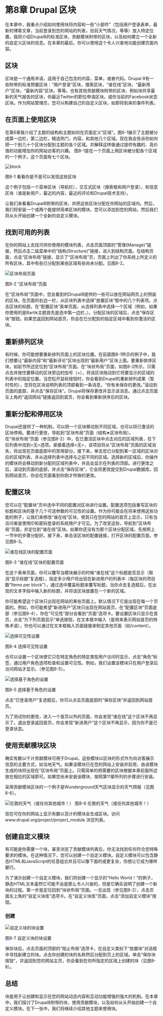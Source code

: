 # 第8章 Drupal 区块

在本章中，我重点介绍如何使用块将内容和一些“小部件”（包括用户登录表单，最新的博客文章，当前登录到您的网站的列表，目前天气情况，等等）放入特定位置。我将介绍Drupal8的标准区块，贡献模块附带的区块，以及如何建立一个全新的自定义区块的信息。在本章的最后，你可以使用这个令人兴奋地功能创建页面内容。

## 区块

区块是一个通用术语，适用于自己包含的内容，菜单，或者代码。Drupal 8有一些附带的标准预置区块：“用户登录”区块，搜索区块，“谁在线”区块，“最新用户”区块，“最新内容”区块，等等。也有其他贡献模块附带的区块，例如块共享最新的天气报告的区块，你最近Twitter的职位申请区块，或你当前的Facebook状态区块。作为网站管理员，您可以构建自己的自定义区块，如即将到来的事件列表。

## 在页面上使用区块

在第6章我介绍了主题的结构和主题如何在页面定义“区域”。图6-1展示了主题被分成第一边栏，第二边栏，精选热门，内容，和其他几个区域。现在我会告诉你如何把一个到几十个区块分配到主题的各个区域。并解释这样做通过提供有趣的、高价值的功能增加你的网站访客的兴趣。
图8-1是在一个页面上用区块被分配各个区域的一个例子。这个页面有七个区块。

![block](../images/pic-8-1.png)

图8-1 看看你是不是可以发现这些区块

这个例子包括一个菜单区块（导航栏），交互式区块（搜索框和用户登录），和信息区块（谁是新用户，最近的内容，最近的评论和Drupal技术支持）。  

让我们来看看Drupal8附带的区块，并把这些区块分配在你网站的区域内。然后，我们将安装一个或两个能提供简单区块的模块，您可以添加到您的网站，然后我们将从头开始创建一个全新的自定义模块。

## 找到可用的列表

在你的网站上去找可供你使用的模块列表，点击页面顶部的“管理(Manage)”链接，然后点击二级菜单中的“结构(Structure)”链接，进入到结构页面。在结构页面，点击“区块布局”链接，显示了“区块布局”页，页面上列出了你系统上所定义的所有区块，其中有些已分配到某些区域有些尚未分配。见图8-2。

![区块布局页面](../images/pic-8-2.png)

图8-2 “区块布局”页面

在“区块布局”页面中，您会看到的Drupal8提供的一些可以放在网站网页上的预装的区块。在页面的右边一栏，从区块列表中选择“放置区块”框中的几个列表项。点击区块的标题，在“配置区块”表单页面，从选择列表中选择一个区域（例如，如果你使用的是Bartik主题首先是选中第一边栏，）。分配区块的区域后，点击“保存区块”按钮。如果您返回到网站首页，你会在已分配到的指定区域中看到你激活的区块。

## 重新排列区块
有时候，你可能想要重新排列页面上的区块位置。在前面图8-1所示的例子中，我们想要让“最新内容”和“最新评论”区块出现的“最新用户”区块上面。要重新排序区块，如前节所述定位到“区块布局”页面。在“块状布局”页面，如图8-2所示，只需点击并按住要移动的区块旁边的加号（+），将该区块拖动到它将要显示的区域的列表中的指定位置。当您松开鼠标按钮时，你会看到Drupal的重新排列成果（暂时性的），您将在区块说明列表的顶部看到一条消息，“你有未保存的更改。”滚动到页面的底部，并点击“保存区块”。Drupal将保存更改并显示该消息。通过点击页面左上角的“返回网站”链接返回到首页，你会看到重新排序后的区块。

## 重新分配和停用区块
Drupal还提供了一种机制，可以把一个区块移动到不同区域，也可以将已激活的区块停用。要进行更改，导航到“区块布局”页面（结构➤区块布局）。  
在“块状布局”页面（参见图8-2）中，在已激活区块中点击对应的区域列表，在下拉列表中找到<无>选项。紧接着选择<无>，该项目将从“区块布局”页面的区域消失，将出现在页面底部中的禁用部分。接下来，单击您已分配到某一区域的区块对应的区域列表，并从选择列表中选择与之前不同的区域。选择新的区域后，你操作的模块将会移动到新分配的区域列表中，并且会显示在列表的顶部。进行更改之后，滚动到页面的底部，并点击“保存区块”，它会将更改提交到Drupal数据库。回到网站首页，你会在页面看到你刚才所做的更改。

## 配置区块

您可以在“配置块”页中选中不同的配置对区块进行设置。配置选项包括重写区块的标题和区块的基于几个可选参数的可见性的设置。作为你可能会在将来使用这些功能的例子，让我们来修改“谁在线”区块，使其只在您的网站的首页上显示，只有当访问者是使用ID和密码登录的系统用户才可见。为了改变这些，导航到“区块布局”页面，并定位到“谁在线”区块。如果你还没有为那个区块分配区域，先按照上一节中的步骤分配好。接下来，单击该区块的配置链接，打开区块的配置页面，参见图8-3。

![谁在线区块的配置页面](../images/pic-8-3.png)

图8-3 “谁在线”区块的配置页面

在这个表单页面，你可以覆写当模块展示的时候“谁在线”这个标题是否显示（取消“显示标题”复选框），指定多少用户将出现在新进用户的列表中（每区块的项目数“Items per block”），通过选中覆盖标题来覆写标题，当你点击复选框后，在出现的文本字段中输入新的标题，并将该区块放置在一个新的区域。

你可能希望这个区块只出现在网站的某些页面上。默认情况下它是出现在每一个页面的。例如，你可能希望“新进用户”区块只出现在网站首页，在“配置区块”页面底部（参见图8-4），你在“可见性”部分会看到“页面”选项卡。要设置区块只显示在首页，点击“为下列页面显示”单选按钮，在文本框中输入<front>（<front>是用来表示网站首页的特殊术语），你也可以通过在文本框输入页面链接来制定其他页面（如/content）。  

![选择可见性设置](../images/pic-8-4.png)  

图8-4 选择可见性设置  

也可以设置一个区块使它只在特定角色的特定类型用户访问时显示，点击“角色”标签，通过用户角色选项检查和设置可见性。例如，我们设置该模块只在用户登录后访问网站才显示。（参见图8-5）。  

![选择基于角色的设置](../images/pic-8-5.png) 
 
图8-5 选择基于角色的设置

点击“已登录用户”复选框后，你可以点击页面底部的“保存区快”并返回到网站首页。

为了测试你的更改，进入一个首页以外的页面，你会发现“谁在线”这个区块不再显示了。退出登录返回首页，你会发现“新进用户”这个区块不再显示，因为你不是已登录状态。

## 使用贡献模块区块

确实有数以千计贡献模块可用于Drupal。这些模块以区块的形式作为向访客展示信息的主要方式，如当地天气。如果该模块已在您的网站上安装并启用，由该模块生成的块将出现在“区块布局”页面上。只需简单的把需要的区块根据本章前面所述放在相应的区域即可。如果您尚未安装该模块，按照第11章所列的步骤进行安装。

采用贡献模块区块的一个例子是Wunderground天气区块显示的天气预报（见图8-6）。

![伦敦的天气（或任何其他城市！）](../images/pic-8-6.png)
  图8-6 伦敦的天气（或任何其他城市！）
  
现在可在你的网站上显示有数以百计的模块会生成区块。访问www.drupal.org/project/project_module 浏览列表。
  
## 创建自定义模块  
  
有可能是你需要一个块，甚至浏览了贡献模块列表后，你无法找到任何符合您特殊要求的模块。在这种情况下，您可以创建一个自定义模块。自定义模块可以包含静态HTML和JavaScript的任意组合并且可以像下面的或更复杂，你想让它成为哪样都行。
 
为了演示创建一个自定义模块，我们将创建一个显示的“Hello World！”的例子，静态HTML文本虽然它可能不会是那么令人兴奋的，但是它确实说明了创建一个新块的过程。第一步是定位回到“块状布局”页面。一旦出现（参见图8-2），点击页面左上角的“自定义块库”选项卡。在“自定义块库”页面，点击“添加自定义模块”按钮。
  
  
   
### 创建

![自定义块的块设置](../images/pic-8-7.png)

图8-7 自定义块的块设置

保存块后，点击页面的顶部的“阻止布局”选项卡，在自定义类别下“放置块”对话框中寻找新建立的块。点击你创建的块的名称然后分配到页上的区域。单击“保存块按钮”，并返回到您的网站主页，你会看到在你所指定的区域上创建的块（见图8-8）。

## 总结

块是用于让创建和显示在您的网站动态内容和互动功能增强的强大的机制。在本章中，我们探讨了Drupal8附带的块，使用贡献模块，以及如何从头开始创建一个自定义模块。在下一张中，我们将继续介绍其他主题来使用块。
